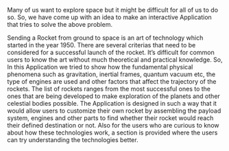Many of us want to explore space but it might be difficult for all of us to do so. So, we have come up with an idea to make an interactive Application that tries to solve the above problem.

Sending a Rocket from ground to space is an art of technology which started in the year 1950. There are several criterias that need to be considered for a successful launch of the rocket. It’s difficult for common users to know the art without much theoretical and practical knowledge. So, In this Application we tried to show how the fundamental physical phenomena such as gravitation, inertial frames, quantum vacuum etc, the type of engines are used and other factors that affect the trajectory of the rockets.
The list of rockets ranges from the most successful ones to the ones that are being developed to make exploration of the planets and other celestial bodies possible. 
The Application is designed in such a way that it would allow users to customize their own rocket by assembling the payload system, engines and other parts to find whether their rocket would reach their defined destination or not. Also for the users who are curious to know about how these technologies work, a section is provided where the users can try understanding the technologies better.
